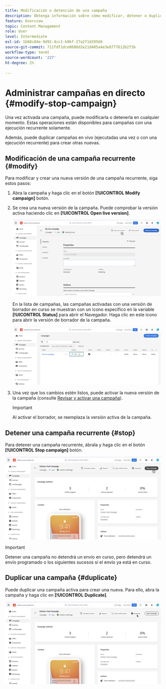 ```yaml
---
title: Modificación o detención de una campaña
description: Obtenga información sobre cómo modificar, detener o duplicar campañas en directo en [!DNL Journey Optimizer]
feature: Overview
topic: Content Management
role: User
level: Intermediate
exl-id: 1b88c84e-9d92-4cc1-b9bf-27a2f1d29569
source-git-commit: 711fdf1dce0688d2e21d405a4e3e8777612b2f3b
workflow-type: tm+mt
source-wordcount: '227'
ht-degree: 2%

---
```


# Administrar campañas en directo {#modify-stop-campaign}

Una vez activada una campaña, puede modificarla o detenerla en cualquier momento. Estas operaciones están disponibles para campañas con una ejecución recurrente solamente.

Además, puede duplicar campañas en vivo (ejecutadas una vez o con una ejecución recurrente) para crear otras nuevas.

## Modificación de una campaña recurrente {#modify}

Para modificar y crear una nueva versión de una campaña recurrente, siga estos pasos:

1. Abra la campaña y haga clic en el botón **[!UICONTROL Modify campaign]** botón.

1. Se crea una nueva versión de la campaña. Puede comprobar la versión activa haciendo clic en **[!UICONTROL Open live version]**.

   ![](assets/create-campaign-draft.png)

   En la lista de campañas, las campañas activadas con una versión de borrador en curso se muestran con un icono específico en la variable **[!UICONTROL Status]** para abrir el Navegador. Haga clic en este icono para abrir la versión de borrador de la campaña.

   ![](assets/create-campaign-edit-list.png)

1. Una vez que los cambios estén listos, puede activar la nueva versión de la campaña (consulte [Revisar y activar una campaña](create-campaign.md#review-activate)).

   >[!IMPORTANT]
   >
   >Al activar el borrador, se reemplaza la versión activa de la campaña.

## Detener una campaña recurrente {#stop}

Para detener una campaña recurrente, ábrala y haga clic en el botón **[!UICONTROL Stop campaign]** botón.

![](assets/create-campaign-stop.png)

>[!IMPORTANT]
>
>Detener una campaña no detendrá un envío en curso, pero detendrá un envío programado o los siguientes sucesos si el envío ya está en curso.

<!-- inbound campaign (inapp): can stop and resume -->

## Duplicar una campaña {#duplicate}

Puede duplicar una campaña activa para crear una nueva. Para ello, abra la campaña y haga clic en **[!UICONTROL Duplicate]**.

![](assets/create-campaign-duplicate.png)
